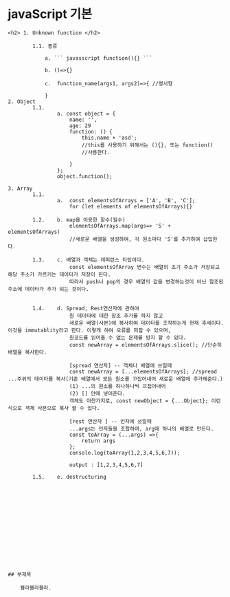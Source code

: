 # javaScript 기본


    <h2> 1. Unknown function </h2>

            1.1. 종류 

                a. ``` javasscript function(){} ```

                b. ()=>{}
                
                c.  function_name(args1, args2)=>{ //명시형

                }
    2. Object
            1.1. 
                    a. const object = {
                        name: '',
                        age: 29
                        function: () {
                            this.name + 'asd'; 
                            //this를 사용하기 위해서는 (){}, 또는 function()
                            //사용한다. 

                        }
                    };
                    object.function();
    
    3. Array
            1.1.
                    a.  const elementsOfArrays = ['A', 'B', 'C'];
                        for (let elements of elementsOfArrays){}

            1.2.    b. map을 이용한 함수(필수)
                        elementsOfArrays.map(args=> 'S' + elementsOfArrays)
                        //새로운 배열을 생성하여, 각 원소마다 'S'를 추가하여 삽입한다. 

            1.3.    c. 배열과 객체는 레퍼런스 타입이다. 
                        const elementsOfArray 변수는 배열의 초기 주소가 저장되고 해당 주소가 가르키는 데이타가 저장이 된다. 
                        따라서 push나 pop의 경우 배열의 값을 변경하는것이 아닌 참조된 주소에 데이타가 추가 되는 것이다. 
            

            1.4.    d. Spread, Rest연산자에 관하여 
                        원 데이타에 대한 참조 추가를 하지 않고 
                        새로운 배열(사본)에 복사하여 데이타를 조작하는게 현재 추세이다. 이것을 immutablity라고 한다. 이렇게 하여 오류를 피할 수 있으며, 
                        원코드를 읽어올 수 없는 문제를 방지 할 수 있다. 
                        const newArray = elementsOfArrays.slice(); //단순히 배열을 복사한다.

                        [spread 연산자] -- 객체나 배열에 쓰일때
                        const newArray = [...elementsOfArrays]; //spread ...주위의 데이타를 복사(기존 배열에서 모든 원소를 끄집어내어 새로운 배열에 추가해준다.)
                        (1) ...의 원소를 하나하나씩 끄집어내어
                        (2) [] 안에 넣어준다. 
                        객체도 마찬가지로, const newObject = {...Object}; 이런식으로 객체 사본으로 복사 할 수 있다. 

                        [rest 연산자 ] -- 인자에 쓰일때
                        ...args는 인자들을 조합하여, arg에 하나의 배열로 만든다.
                        const toArray = (...args) =>{
                            return args
                        };
                        console.log(toArray(1,2,3,4,5,6,7));

                        output : [1,2,3,4,5,6,7]
            
            1.5.    e. destructuring













    

    ## 부제목

        블라블라블라.